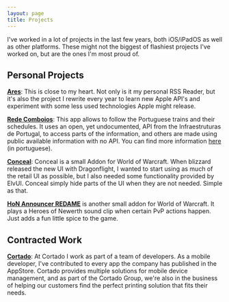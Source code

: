 ```yaml
---
layout: page
title: Projects
---
```

I've worked in a lot of projects in the last few years, both iOS/iPadOS as well as other platforms. These might not the biggest of flashiest projects I've worked on, but are the ones I'm most proud of.

## Personal Projects
**[Ares](https://apps.apple.com/us/app/ares-rss-reader/id1560552142)**: This is close to my heart. Not only is it my personal RSS Reader, but it's also the project I rewrite every year to learn new Apple API's and experiment with some less used technologies Apple might release.

**[Rede Comboios]()**: This app allows to follow the Portuguese trains and their schedules. It uses an open, yet undocumented, API from the Infraestruturas de Portugal, to access parts of the information, and others are made using public available information with no API. You can find more information [here](https://joaopires.com/rede/faq) (in portuguese).

**[Conceal](https://github.com/joaoc-pires/wow-addon-conceal)**: Conceal is a small Addon for World of Warcraft. When blizzard released the new UI with Dragonflight, I wanted to start using as much of the retail UI as possible, but I also needed some functionality provided by ElvUI. Conceal simply hide parts of the UI when they are not needed. Simple as that.

**[HoN Announcer REDAME](https://github.com/joaoc-pires/wow-addon-hon-announcer-remade)** is another small addon for World of Warcraft. It plays a Heroes of Newerth sound clip when certain PvP actions happen. Just adds a fun little spice to the game.

## Contracted Work
**[Cortado](https://www.cortado.com/en/)**: At Cortado I work as part of a team of developers. As a mobile developer, I've contributed to every app the company has published in the AppStore. Cortado provides multiple solutions for mobile device management, and as part of the Cortado Group, we're also in the business of helping our customers find the perfect printing solution that fits their needs.

